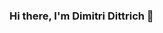 ### Hi there, I'm Dimitri Dittrich 👋

<!--
**dimitridittrich/dimitridittrich** is a ✨ _special_ ✨ repository because its `README.md` (this file) appears on your GitHub profile.

Here are some ideas to get you started:

- 🔭 I’m currently working on ...
- 🌱 I’m currently learning ...
- 👯 I’m looking to collaborate on ...
- 🤔 I’m looking for help with ...
- 💬 Ask me about ...
- 📫 How to reach me: ...
- 😄 Pronouns: ...
- ⚡ Fun fact: ...
&theme=dracula



<div align="center">
  <a href="https://www.linkedin.com/in/dimitridittrich/">
  <img height="180em" src="https://github-readme-stats.vercel.app/api?username=dimitridittrich&show_icons=true&theme=slateorange&include_all_commits=true&count_private=true"/>
  <img height="180em" src="https://github-readme-stats.vercel.app/api/top-langs/?username=dimitridittrich&layout=compact&langs_count=7&theme=slateorange"/>
</div>

##
-->
